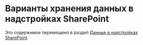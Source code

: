 
# Варианты хранения данных в надстройках SharePoint

Это содержимое перемещено в раздел  [Данные в надстройках SharePoint](important-aspects-of-the-sharepoint-add-in-architecture-and-development-landscap.md#Data).





